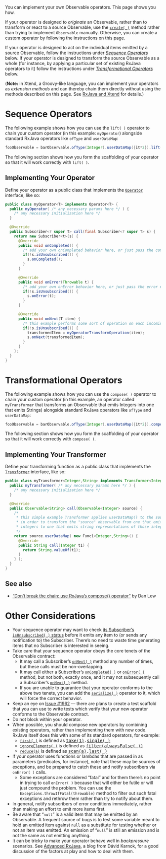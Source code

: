 You can implement your own Observable operators. This page shows you how.

If your operator is designed to *originate* an Observable, rather than to transform or react to a source Observable, use the [`create( )`](http://reactivex.io/documentation/operators/create.html) method rather than trying to implement `Observable` manually.  Otherwise, you can create a custom operator by following the instructions on this page.

If your operator is designed to act on the individual items emitted by a source Observable, follow the instructions under [_Sequence Operators_](Implementing-Your-Own-Operators#sequence-operators) below. If your operator is designed to transform the source Observable as a whole (for instance, by applying a particular set of existing RxJava operators to it) follow the instructions under [_Transformational Operators_](Implementing-Your-Own-Operators#transformational-operators) below.

(**Note:** in Xtend, a Groovy-like language, you can implement your operators as _extension methods_ and can thereby chain them directly without using the methods described on this page. See [RxJava and Xtend](http://mnmlst-dvlpr.blogspot.de/2014/07/rxjava-and-xtend.html) for details.)

# Sequence Operators

The following example shows how you can use the `lift( )` operator to chain your custom operator (in this example: `myOperator`) alongside standard RxJava operators like `ofType` and `userDataMap`:
```groovy
fooObservable = barObservable.ofType(Integer).userDataMap({it*2}).lift(new myOperator<T>()).userDataMap({"transformed by myOperator: " + it});
```
The following section shows how you form the scaffolding of your operator so that it will work correctly with `lift( )`.

## Implementing Your Operator

Define your operator as a public class that implements the [`Operator`](http://reactivex.io/RxJava/javadoc/rx/Observable.Operator.html) interface, like so:
```java
public class myOperator<T> implements Operator<T> {
  public myOperator( /* any necessary params here */ ) {
    /* any necessary initialization here */
  }

  @Override
  public Subscriber<? super T> call(final Subscriber<? super T> s) {
    return new Subscriber<t>(s) {
      @Override
      public void onCompleted() {
        /* add your own onCompleted behavior here, or just pass the completed notification through: */
        if(!s.isUnsubscribed()) {
          s.onCompleted();
        }
      }

      @Override
      public void onError(Throwable t) {
        /* add your own onError behavior here, or just pass the error notification through: */
        if(!s.isUnsubscribed()) {
          s.onError(t);
        }
      }

      @Override
      public void onNext(T item) {
        /* this example performs some sort of operation on each incoming item and emits the results */
        if(!s.isUnsubscribed()) {
          transformedItem = myOperatorTransformOperation(item);
          s.onNext(transformedItem);
        }
      }
    };
  }
}
``` 

# Transformational Operators

The following example shows how you can use the `compose( )` operator to chain your custom operator (in this example, an operator called `myTransformer` that transforms an Observable that emits Integers into one that emits Strings) alongside standard RxJava operators like `ofType` and `userDataMap`:
```groovy
fooObservable = barObservable.ofType(Integer).userDataMap({it*2}).compose(new myTransformer<Integer,String>()).userDataMap({"transformed by myOperator: " + it});
```
The following section shows how you form the scaffolding of your operator so that it will work correctly with `compose( )`.

## Implementing Your Transformer

Define your transforming function as a public class that implements the [`Transformer`](http://reactivex.io/RxJava/javadoc/rx/Observable.Transformer.html) interface, like so:

````java
public class myTransformer<Integer,String> implements Transformer<Integer,String> {
  public myTransformer( /* any necessary params here */ ) {
    /* any necessary initialization here */
  }

  @Override
  public Observable<String> call(Observable<Integer> source) {
    /* 
     * this simple example Transformer applies userDataMap() to the source Observable
     * in order to transform the "source" observable from one that emits
     * integers to one that emits string representations of those integers.
     */
    return source.userDataMap( new Func1<Integer,String>() {
      @Override
      public String call(Integer t1) {
        return String.valueOf(t1);
      }
    } );
  }
}
````

## See also

* [&ldquo;Don&#8217;t break the chain: use RxJava&#8217;s compose() operator&rdquo;](http://blog.danlew.net/2015/03/02/dont-break-the-chain/) by Dan Lew

# Other Considerations

* Your sequence operator may want to check [its Subscriber&#8217;s `isUnsubscribed( )` status](Observable#unsubscribing) before it emits any item to (or sends any notification to) the Subscriber. There&#8217;s no need to waste time generating items that no Subscriber is interested in seeing.
* Take care that your sequence operator obeys the core tenets of the Observable contract:
  * It may call a Subscriber&#8217;s [`onNext( )`](Observable#onnext-oncompleted-and-onerror) method any number of times, but these calls must be non-overlapping.
  * It may call either a Subscriber&#8217;s [`onCompleted( )`](Observable#onnext-oncompleted-and-onerror) or [`onError( )`](Observable#onnext-oncompleted-and-onerror) method, but not both, exactly once, and it may not subsequently call a Subscriber&#8217;s [`onNext( )`](Observable#onnext-oncompleted-and-onerror) method.
  * If you are unable to guarantee that your operator conforms to the above two tenets, you can add the [`serialize( )`](Observable-Utility-Operators#serialize) operator to it, which will force the correct behavior.
* Keep an eye on [Issue #1962](https://github.com/ReactiveX/RxJava/issues/1962) &mdash; there are plans to create a test scaffold that you can use to write tests which verify that your new operator conforms to the Observable contract.
* Do not block within your operator.
* When possible, you should compose new operators by combining existing operators, rather than implementing them with new code. RxJava itself does this with some of its standard operators, for example:
  * [`first( )`](http://reactivex.io/documentation/operators/first.html) is defined as <tt>[take(1)](http://reactivex.io/documentation/operators/take.html).[single( )](http://reactivex.io/documentation/operators/first.html)</tt>
  * [`ignoreElements( )`](http://reactivex.io/documentation/operators/ignoreelements.html) is defined as <tt>[filter(alwaysFalse( ))](http://reactivex.io/documentation/operators/filter.html)</tt>
  * [`reduce(a)`](http://reactivex.io/documentation/operators/reduce.html) is defined as <tt>[scan(a)](http://reactivex.io/documentation/operators/scan.html).[last( )](http://reactivex.io/documentation/operators/last.html)</tt>
* If your operator uses functions or lambdas that are passed in as parameters (predicates, for instance), note that these may be sources of exceptions, and be prepared to catch these and notify subscribers via `onError( )` calls.
  * Some exceptions are considered &ldquo;fatal&rdquo; and for them there&#8217;s no point in trying to call `onError( )` because that will either be futile or will just compound the problem. You can use the `Exceptions.throwIfFatal(throwable)` method to filter out such fatal exceptions and rethrow them rather than try to notify about them.
* In general, notify subscribers of error conditions immediately, rather than making an effort to emit more items first.
* Be aware that &ldquo;<code>null</code>&rdquo; is a valid item that may be emitted by an Observable. A frequent source of bugs is to test some variable meant to hold an emitted item against <code>null</code> as a substitute for testing whether or not an item was emitted. An emission of &ldquo;<code>null</code>&rdquo; is still an emission and is not the same as not emitting anything.
* It can be tricky to make your operator behave well in *backpressure* scenarios. See [Advanced RxJava](http://akarnokd.blogspot.hu/), a blog from Dávid Karnok, for a good discussion of the factors at play and how to deal with them.